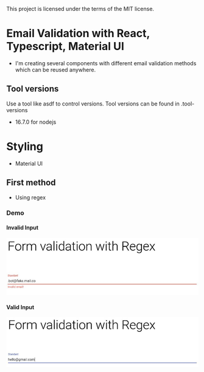 This project is licensed under the terms of the MIT license.

# Email Validation with React, Typescript, Material UI

- I'm creating several components with different email validation methods which
can be reused anywhere.

## Tool versions

Use a tool like asdf to control versions. Tool versions can be found in 
.tool-versions

- 16.7.0 for nodejs

# Styling

- Material UI

## First method

- Using regex

### Demo

#### Invalid Input

![Invalid Input](./examples/example-regex.jpg)

#### Valid Input

![Valid Input](./examples/example-regex-valid.jpg)